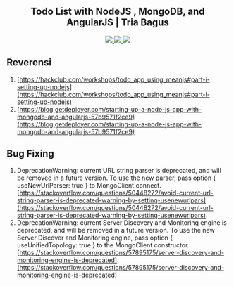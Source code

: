<div align="center">    
    <h2>Todo List with NodeJS , MongoDB, and AngularJS | Tria Bagus</h2>
    <a href="https://www.triabagus.site">
        <img src="https://cdn.rawgit.com/sindresorhus/awesome/d7305f38d29fed78fa85652e3a63e154dd8e8829/media/badge.svg"></img>
    </a>
    <a href="https://github.com/triabagus/blog-landingpage/fork">
        <img src="https://img.shields.io/badge/PRs-welcome-brightgreen.svg"></img>
    </a>   
    <a href="https://www.paypal.me/triabagus/10">
        <img src="https://img.shields.io/badge/$-donate-ff69b4.svg?maxAge=2592000&amp;style=flat"></img>
    </a> 
</div>

## Reverensi
1. [https://hackclub.com/workshops/todo_app_using_meanjs#part-i-setting-up-nodejs](https://hackclub.com/workshops/todo_app_using_meanjs#part-i-setting-up-nodejs)
2. [https://blog.getdeployer.com/starting-up-a-node-js-app-with-mongodb-and-angularjs-57b9571f2ce9](https://blog.getdeployer.com/starting-up-a-node-js-app-with-mongodb-and-angularjs-57b9571f2ce9)

## Bug Fixing
1. DeprecationWarning: current URL string parser is deprecated, and will be removed in a future version. To use the new parser, pass option { useNewUrlParser: true } to MongoClient.connect. [https://stackoverflow.com/questions/50448272/avoid-current-url-string-parser-is-deprecated-warning-by-setting-usenewurlpars](https://stackoverflow.com/questions/50448272/avoid-current-url-string-parser-is-deprecated-warning-by-setting-usenewurlpars).
2. DeprecationWarning: current Server Discovery and Monitoring engine is deprecated, and will be removed in a future version. To use the new Server Discover and Monitoring engine, pass option { useUnifiedTopology: true } to the MongoClient constructor.[https://stackoverflow.com/questions/57895175/server-discovery-and-monitoring-engine-is-deprecated](https://stackoverflow.com/questions/57895175/server-discovery-and-monitoring-engine-is-deprecated)